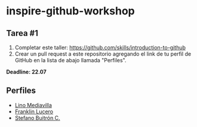 # inspire-github-workshop

## Tarea #1
1. Completar este taller: https://github.com/skills/introduction-to-github
2. Crear un pull request a este repositorio agregando el link de tu perfil de GitHub en la lista de abajo llamada "Perfiles".

**Deadline: 22.07**

## Perfiles
- [Lino Mediavilla](https://github.com/linomp)
- [Franklin Lucero](https://github.com/fabo94)
- [Stefano Buitrón C.](https://github.com/StefanoBC)



